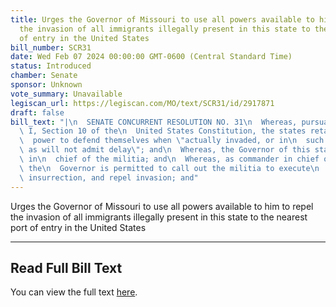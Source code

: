 ```yaml
---
title: Urges the Governor of Missouri to use all powers available to him to repel
  the invasion of all immigrants illegally present in this state to the nearest port
  of entry in the United States
bill_number: SCR31
date: Wed Feb 07 2024 00:00:00 GMT-0600 (Central Standard Time)
status: Introduced
chamber: Senate
sponsor: Unknown
vote_summary: Unavailable
legiscan_url: https://legiscan.com/MO/text/SCR31/id/2917871
draft: false
bill_text: "|\n  SENATE CONCURRENT RESOLUTION NO. 31\n  Whereas, pursuant to Article\
  \ I, Section 10 of the\n  United States Constitution, the states retain the sovereign\n\
  \  power to defend themselves when \"actually invaded, or in\n  such imminent danger\
  \ as will not admit delay\"; and\n  Whereas, the Governor of this state is the commander\
  \ in\n  chief of the militia; and\n  Whereas, as commander in chief of the militia,\
  \ the\n  Governor is permitted to call out the militia to execute\n  laws, suppress\
  \ insurrection, and repel invasion; and"
---
```

Urges the Governor of Missouri to use all powers available to him to repel the invasion of all immigrants illegally present in this state to the nearest port of entry in the United States

---

## Read Full Bill Text

You can view the full text [here](https://legiscan.com/MO/text/SCR31/id/2917871).
